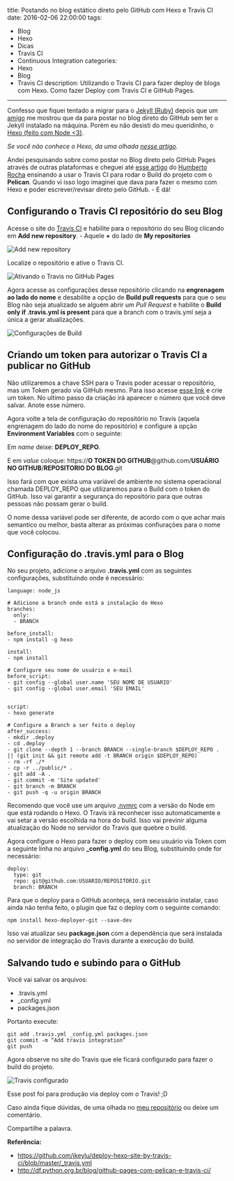 title: Postando no blog estático direto pelo GitHub com Hexo e Travis CI
date: 2016-02-06 22:00:00
tags:
  - Blog
  - Hexo
  - Dicas
  - Travis CI
  - Continuous Integration
categories:
  - Hexo
  - Blog
  - Travis CI
description: Utilizando o Travis CI para fazer deploy de blogs com Hexo. Como fazer Deploy com Travis CI e GitHub Pages.
---
Confesso que fiquei tentado a migrar para o [Jekyll (Ruby)](https://jekyllrb.com/) depois que um [amigo](http://jotateles.com.br/) me mostrou que da para postar no blog direto do GitHub sem ter o Jekyll instalado na máquina. Porém eu não desisti do meu queridinho, o [Hexo (feito com Node <3)](http://hexo.io/).<!--more-->

*Se você não conhece o Hexo, da uma olhada [nesse artigo](http://woliveiras.com.br/posts/Migrando-de-Wordpress-para-Hexo/).*

Andei pesquisando sobre como postar no Blog direto pelo GitHub Pages através de outras plataformas e cheguei até [esse artigo](http://df.python.org.br/blog/github-pages-com-pelican-e-travis-ci/) do [Humberto Rocha](http://df.python.org.br/blog/autores/humberto-rocha/) ensinando a usar o Travis CI para rodar o Build do projeto com o **Pelican**. Quando vi isso logo imaginei que dava para fazer o mesmo com Hexo e poder escrever/revisar direto pelo GitHub. - E dá!

## Configurando o Travis CI repositório do seu Blog

Acesse o site do [Travis CI](https://travis-ci.org/) e habilite para o repositório do seu Blog clicando em **Add new repository**. - Aquele **+** do lado de **My repositories**

![Add new repository](http://s13.postimg.org/nbewg0mon/Add_new_repository.png)

Localize o repositório e ative o Travis CI.

![Ativando o Travis no GitHub Pages](http://s14.postimg.org/rkepps2ch/Ativando_o_Travis_CI_no_Git_Hub_Pages.png)

Agora acesse as configurações desse repositório clicando na **engrenagem ao lado do nome** e desabilite a opção de **Build pull requests** para que o seu Blog não seja atualizado se alguém abrir um *Pull Request* e habilite o **Build only if .travis.yml is present** para que a branch com o travis.yml seja a única a gerar atualizações.

![Configurações de Build](http://s29.postimg.org/osd8wkcdz/configuracoes_de_build.png)

## Criando um token para autorizar o Travis CI a publicar no GitHub

Não utilizaremos a chave SSH para o Travis poder acessar o repositório, mas um Token gerado via GitHub mesmo. Para isso acesse [esse link](https://github.com/settings/tokens) e crie um token. No ultimo passo da criação irá aparecer o número que você deve salvar. Anote esse número. 

Agora volte a tela de configuração do repositório no Travis (aquela engrenagem do lado do nome do repositório) e configure a opção **Environment Variables** com o seguinte:

Em *name* deixe: **DEPLOY_REPO**.

E em *value* coloque: https://**O TOKEN DO GITHUB**@github.com/**USUÁRIO NO GITHUB**/**REPOSITORIO DO BLOG**.git

Isso fará com que exista uma variável de ambiente no sistema operacional chamada DEPLOY_REPO que utilizaremos para o Build com o token do GitHub. Isso vai garantir a segurança do repositório para que outras pessoas não possam gerar o build.

O nome dessa variável pode ser diferente, de acordo com o que achar mais semantico ou melhor, basta alterar as próximas confiurações para o nome que você colocou.

## Configuração do .travis.yml para o Blog

No seu projeto, adicione o arquivo **.travis.yml** com as seguintes configurações, substituindo onde é necessário:

```
language: node_js

# Adicione a branch onde está a instalação do Hexo
branches:
  only:
  - BRANCH

before_install:
- npm install -g hexo

install:
- npm install

# Configure seu nome de usuário e e-mail
before_script:
- git config --global user.name 'SEU NOME DE USUARIO'
- git config --global user.email 'SEU EMAIL'


script:
- hexo generate

# Configure a Branch a ser feito o deploy
after_success:
- mkdir .deploy
- cd .deploy
- git clone --depth 1 --branch BRANCH --single-branch $DEPLOY_REPO . || (git init && git remote add -t BRANCH origin $DEPLOY_REPO)
- rm -rf ./*
- cp -r ../public/* .
- git add -A .
- git commit -m 'Site updated'
- git branch -m BRANCH
- git push -q -u origin BRANCH
```

Recomendo que você use um arquivo [.nvmrc](http://woliveiras.com.br/posts/utilizando-versoes-antigas-do-nodejs/) com a versão do Node em que está rodando o Hexo. O Travis irá reconhecer isso automaticamente e vai setar a versão escolhida na hora do build. Isso vai previnir alguma atualização do Node no servidor do Travis que quebre o build.

Agora configure o Hexo para fazer o deploy com seu usuário via Token com a seguinte linha no arquivo **_config.yml** do seu Blog, substituindo onde for necessário:

```
deploy:
  type: git
  repo: git@github.com:USUARIO/REPOSITORIO.git
  branch: BRANCH
```

Para que o deploy para o GitHub aconteça, será necessário instalar, caso ainda não tenha feito, o plugin que faz o deploy com o seguinte comando:

```
npm install hexo-deployer-git --save-dev
```

Isso vai atualizar seu **package.json** com a dependência que será instalada no servidor de integração do Travis durante a execução do build.

## Salvando tudo e subindo para o GitHub

Você vai salvar os arquivos:

* .travis.yml
* _config.yml
* packages.json

Portanto execute:

```
git add .travis.yml _config.yml packages.json
git commit -m “Add travis integration”
git push
```

Agora observe no site do Travis que ele ficará configurado para fazer o build do projeto.

![Travis configurado](http://s7.postimg.org/exqnlxcgr/travis_configurado.png)

Esse post foi para produção via deploy com o Travis! ;D

Caso ainda fique dúvidas, de uma olhada no [meu repositório](https://github.com/woliveiras/woliveiras.github.io/tree/development) ou deixe um comentário. 

Compartilhe a palavra.

**Referência:**

* https://github.com/jkeylu/deploy-hexo-site-by-travis-ci/blob/master/_travis.yml
* http://df.python.org.br/blog/github-pages-com-pelican-e-travis-ci/
